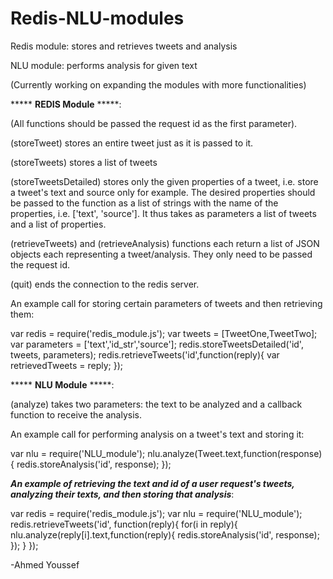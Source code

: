 # Redis-NLU-modules
Redis module: stores and retrieves tweets and analysis

NLU module: performs analysis for given text

(Currently working on expanding the modules with more functionalities)


***** **REDIS Module** *****:

(All functions should be passed the request id as the first parameter).

(storeTweet) stores an entire tweet just as it is passed to it.

(storeTweets) stores a list of tweets

(storeTweetsDetailed) stores only the given properties of a tweet, i.e. store a tweet's text and source only for example. The desired properties should be passed to the function as a list of strings with the name of the properties, i.e. ['text', 'source']. It thus takes as parameters a list of tweets and a list of properties.

(retrieveTweets) and (retrieveAnalysis) functions each return a list of JSON objects each representing a tweet/analysis. They only need to be passed the request id.

(quit) ends the connection to the redis server.


An example call for storing certain parameters of tweets and then retrieving them:

var redis = require('redis_module.js');
var tweets = [TweetOne,TweetTwo];
var parameters = ['text','id_str','source'];
redis.storeTweetsDetailed('id', tweets, parameters);
redis.retrieveTweets('id',function(reply){
  var retrievedTweets = reply;
});

***** **NLU Module** *****:

(analyze) takes two parameters: the text to be analyzed and a callback function to receive the analysis.

An example call for performing analysis on a tweet's text and storing it:

var nlu = require('NLU_module');
nlu.analyze(Tweet.text,function(response){
   redis.storeAnalysis('id', response);
  });
  
  
  ***An example of retrieving the text and id of a user request's tweets, analyzing their texts, and then storing that analysis***:
  
var redis = require('redis_module.js');
var nlu = require('NLU_module');
redis.retrieveTweets('id', function(reply){
  for(i in reply){
    nlu.analyze(reply[i].text,function(reply){
      redis.storeAnalysis('id', response);
    });
    }
});

-Ahmed Youssef

